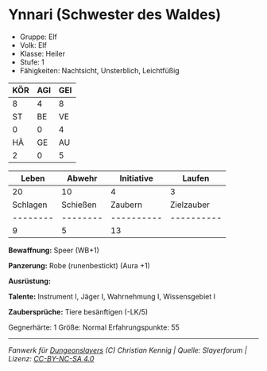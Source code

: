 # Ynnari (Schwester des Waldes)  
- Gruppe: Elf  
- Volk: Elf  
- Klasse: Heiler  
- Stufe: 1  
- Fähigkeiten: Nachtsicht, Unsterblich, Leichtfüßig  


| KÖR | AGI | GEI |  
| --- | --- | --- |  
| 8   | 4   | 8   |
| ST  | BE  | VE  |  
| 0   | 0   | 4   |
| HÄ  | GE  | AU  |  
| 2   | 0   | 5   |


| Leben    | Abwehr   | Initiative | Laufen     |
| -------- | -------- | ---------- | ---------- |
| 20       | 10       | 4          | 3          |
| Schlagen | Schießen | Zaubern    | Zielzauber |
| -------- | -------- | ---------- | ---------- |
| 9        | 5        | 13         |            |

**Bewaffnung:**
Speer (WB+1)

**Panzerung:**
Robe (runenbestickt) (Aura +1)

**Ausrüstung:**


**Talente:**
Instrument I, Jäger I, Wahrnehmung I, Wissensgebiet I

**Zaubersprüche:**
Tiere besänftigen (-LK/5)

Gegnerhärte: 1
Größe: Normal
Erfahrungspunkte: 55



___
*Fanwerk für [Dungeonslayers](https://www.dungeonslayers.net/) (C) Christian Kennig | Quelle: Slayerforum | Lizenz: [CC-BY-NC-SA 4.0](https://creativecommons.org/licenses/by-nc-sa/4.0/deed.de)*